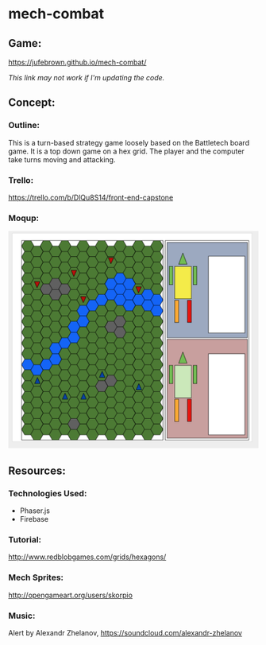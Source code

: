 # mech-combat

## Game:
https://jufebrown.github.io/mech-combat/

*This link may not work if I'm updating the code.*

## Concept:

### Outline:
This is a turn-based strategy game loosely based on the Battletech board game. It is a top down game on a hex grid. The player and the computer take turns moving and attacking.

### Trello:
https://trello.com/b/DlQu8S14/front-end-capstone

### Moqup:
![alt text](assets/images/Moqup.png "mock up of game screen")

## Resources:

### Technologies Used:
* Phaser.js
* Firebase

### Tutorial:
http://www.redblobgames.com/grids/hexagons/

### Mech Sprites:
http://opengameart.org/users/skorpio

### Music:
Alert
by Alexandr Zhelanov, https://soundcloud.com/alexandr-zhelanov
